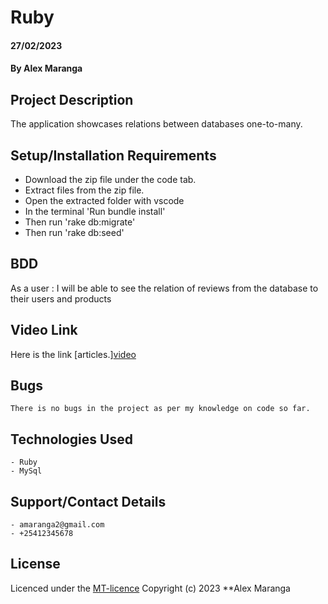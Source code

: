 # Ruby
#### 27/02/2023
#### By Alex Maranga

## Project Description
The application showcases relations between databases one-to-many.

## Setup/Installation Requirements
- Download the zip file under the code tab.
- Extract files from the zip file.
- Open the extracted folder with vscode
- In the terminal 'Run bundle install'
- Then run 'rake db:migrate'
- Then run 'rake db:seed'


## BDD
As a user :
I will be able to see the relation of reviews from the database to their users and products

## Video Link
Here is the link [articles.][video](https://watch.screencastify.com/v/kuzyKXobT82s2aSO0ZnA)

## Bugs
    There is no bugs in the project as per my knowledge on code so far. 

## Technologies Used
    - Ruby
    - MySql

## Support/Contact Details
    - amaranga2@gmail.com
    - +25412345678

## License
Licenced under the [MT-licence](https://github.com/Mashaa22/active-records/blob/main/license) Copyright (c) 2023 **Alex Maranga
